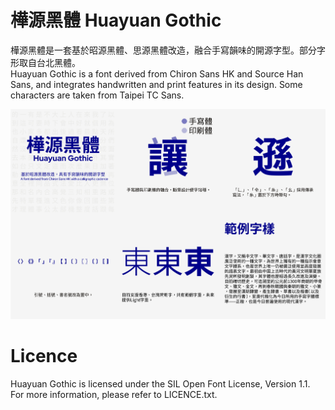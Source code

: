 # 樺源黑體 Huayuan Gothic

樺源黑體是一套基於昭源黑體、思源黑體改造，融合手寫韻味的開源字型。部分字形取自台北黑體。\
Huayuan Gothic is a font derived from Chiron Sans HK and Source Han Sans, and integrates handwritten and print features in its design. Some characters are taken from Taipei TC Sans.

![Intro](https://github.com/lapomme/huayuan/blob/main/img/intro.png)

# Licence
Huayuan Gothic is licensed under the SIL Open Font License, Version 1.1. For more information, please refer to LICENCE.txt.
